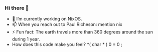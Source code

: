 ### Hi there 👋
- 🔭 I’m currently working on NixOS.
- 📫 When you reach out to Paul Richeson: mention nix
- ⚡ Fun fact: The earth travels more than 360 degrees around the sun during 1 year.
- How does this code make you feel? *( char * ) 0 = 0 ;
